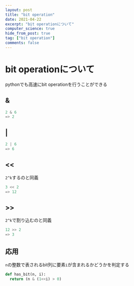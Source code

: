```yaml
---
layout: post
title: "bit operation"
date: 2021-04-22
excerpt: "bit operationについて"
computer_science: true
hide_from_post: true
tag: ["bit operation"]
comments: false
---
```


# bit operationについて
pythonでも高速にbit operationを行うことができる  

## &

```python
2 & 6 
=> 2
```

## | 

```python
2 | 6
=> 6
```

## <<

`2^k`するのと同義

```python
3 << 2
=> 12
```

## >>

`2^k`で割り込むのと同義

```python
12 >> 2
=> 3
```

## 応用

`n`の整数で表されるbit列に要素`i`が含まれるかどうかを判定する

```python
def has_bit(n, i):
  return (n & (1<<i) > 0)
```

